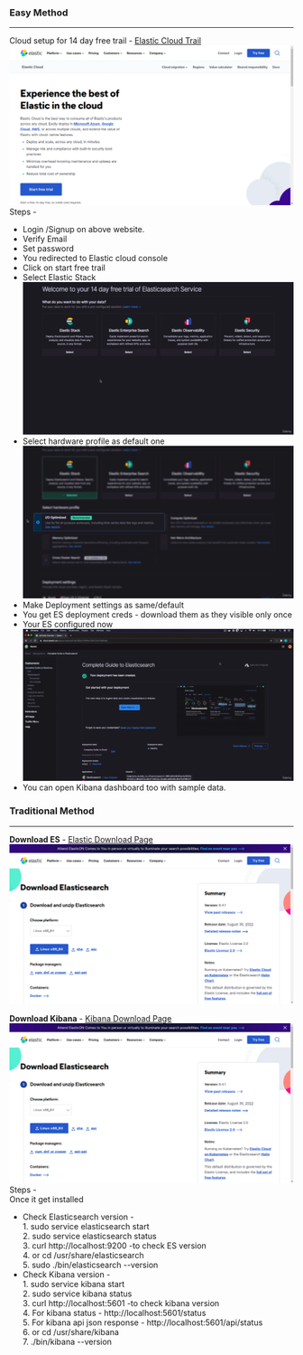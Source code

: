 ### Easy Method 
___
Cloud setup for 14 day free trail - <a href="https://www.elastic.co/cloud/cloud-trial-overview?medium=email&campaign=marketo-fallback">Elastic Cloud Trail<a/>
<img src="images/1.png">
  Steps -
  * Login /Signup on above website.
  * Verify Email
  * Set password
  * You redirected to Elastic cloud console
  * Click on start free trail
  * Select Elastic Stack <img src="images/2.png">
  * Select hardware profile as default one <img src="images/3.png">
  * Make Deployment settings as same/default 
  * You get ES deployment creds - download them as they visible only once 
  * Your ES configured now <img src="images/4.png">
  * You can open Kibana dashboard too with sample data.
  
### Traditional Method 
___
**Download ES** - <a href="https://www.elastic.co/downloads/elasticsearch">Elastic Download Page<a/>
<img src="images/5.png">
  
**Download Kibana** - <a href="https://www.elastic.co/downloads/kibana">Kibana Download Page<a/>
<img src="images/5.png"> 
  Steps -<br/>
  Once it get installed 
  * Check Elasticsearch version - <br/>1. sudo service elasticsearch start<br/>
                                  2. sudo service elasticsearch status<br/>
                                  3. curl http://localhost:9200 -to check ES version<br/>
                                  4. or cd /usr/share/elasticsearch <br/>
                                  5. sudo ./bin/elasticsearch --version<br/>
  * Check Kibana version - <br/>1. sudo service kibana start<br/>
                                  2. sudo service kibana status<br/>
                                  3. curl http://localhost:5601 -to check kibana version<br/>
                                  4. For kibana status - http://localhost:5601/status <br/>
                                  5. For kibana api json response - http://localhost:5601/api/status <br/>
                                  6. or cd /usr/share/kibana <br/>
                                  7. ./bin/kibana --version<br/>
  
